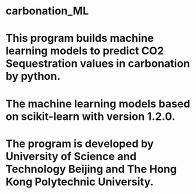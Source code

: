 # carbonation_ML
# This program builds machine learning models to predict CO2 Sequestration values in carbonation by python.
# The machine learning models based on scikit-learn with version 1.2.0.
# The program is developed by University of Science and Technology Beijing and The Hong Kong Polytechnic University.
